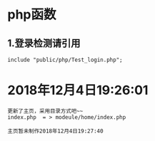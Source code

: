 
# php函数
## 1.登录检测请引用
```
include "public/php/Test_login.php"; 
```

# 2018年12月4日19:26:01
 
 ```
更新了主页，采用目录方式吧~~
index.php  = > modeule/home/index.php

主页暂未制作2018年12月4日19:27:40
 ```
